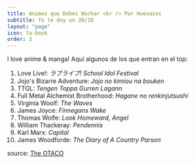 ```yaml
---
title: Animes que Debes Wachar <br /> Por Huevazos
subtitle: Yo te doy un 20/10
layout: "page"
icon: fa-book
order: 3
---
```


I love anime & manga! Aquí algunos de los que entran en el top:

1. Love Live!: *ラブライブ! School Idol Festival*
2. Jojo's Bizarre Adventure: *Jojo no kimiou na bouken*
3. TTGL: *Tengen Toppa Gurren Lagann*
4. Full Metal Alchemist Brotherhood: *Hagane no renkinjutsushi*
5. Virginia Woolf: *The Waves*
6. James Joyce: *Finnegans Wake*
7. Thomas Wolfe: *Look Homeward, Angel*
8. William Thackeray: *Pendennis*
9. Karl Marx: *Capital*
10. James Woodforde: *The Diary of A Country Parson*

source: [The OTACO](https://animeflv.net/)
